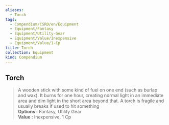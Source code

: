 ```yaml
---
aliases:
  - Torch
tags:
  - Compendium/CSRD/en/Equipment
  - Equipment/Fantasy
  - Equipment/Utility-Gear
  - Equipment/Value/Inexpensive
  - Equipment/Value/1-Cp
title: Torch
collection: Equipment
kind: Compendium
---
```

## Torch  
  
>A wooden stick with some kind of fuel on one end (such as burlap and wax). It burns for one hour, creating normal light in an immediate area and dim light in the short area beyond that. A torch is fragile and usually breaks if used to hit something  
> **Options :** Fantasy, Utility Gear  
> **Value :** Inexpensive, 1 Cp